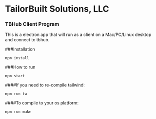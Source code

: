 # TailorBuilt Solutions, LLC

### TBHub Client Program

This is a electron app that will run as a client on a Mac/PC/Linux desktop and connect to tbhub.

###Installation
```
npm install
```

###How to run
```
npm start
```

####If you need to re-compile tailwind:
```
npm run tw
```

####To compile to your os platform:
```
npm run make
```
